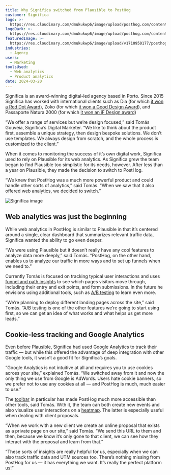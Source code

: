 ```yaml
---
title: Why Significa switched from Plausible to PostHog
customer: Significa
logo: >-
  https://res.cloudinary.com/dmukukwp6/image/upload/posthog.com/contents/images/customers/4dayweek/4dayweek-logo.png
logoDark: >-
  https://res.cloudinary.com/dmukukwp6/image/upload/posthog.com/contents/images/customers/4dayweek/4dayweek-logo-dark.png
featuredImage: >-
  https://res.cloudinary.com/dmukukwp6/image/upload/v1710950177/posthog.com/contents/images/customers/significa/significa.png
industries:
  - Agency
users:
  - Marketing
toolsUsed:
  - Web analytics
  - Product analytics
date: 2024-03-20
---
```


Significa is an award-winning digital-led agency based in Porto. Since 2015 Significa has worked with international clients such as Dia (for which [it won a Red Dot Award](https://significa.co/projects/dia)), Zoko (for which [it won a Good Design Award](https://significa.co/projects/zoko)), and Passaporte Natura 2000 (for which [it won an iF Design award](https://significa.co/projects/passaporte-natura))

“We offer a range of services but we’re design focused,” said Tomás Gouveia, Significa’s Digital Marketer. “We like to think about the product first, assemble a unique strategy, then design bespoke solutions. We don’t use templates. We always design from scratch, and the whole process is customized to the client.”

When it comes to monitoring the success of it’s own digital work, Significa used to rely on Plausible for its web analytics. As Significa grew the team began to find Plausible too simplistic for its needs, however. After less than a year on Plausible, they made the decision to switch to PostHog. 

“We knew that PostHog was a much more powerful product and could handle other sorts of analytics,” said Tomás. “When we saw that it also offered web analytics, we decided to switch.”

![Significa image](https://res.cloudinary.com/dmukukwp6/image/upload/v1710950177/posthog.com/contents/images/customers/significa/significa.png)

## Web analytics was just the beginning

While web analytics in PostHog is similar to Plausible in that it’s centered around a single, clear dashboard that summarizes relevant traffic data, Significa wanted the ability to go even deeper.

“We were using Plausible but it doesn’t really have any cool features to analyze data more deeply,” said Tomás. “PostHog, on the other hand, enables us to analyze our traffic in more ways and to set up funnels when we need to.”

Currently Tomás is focused on tracking typical user interactions and uses [funnel and path insights](/product-analytics) to see which pages visitors move through, including their entry and exit points, and form submissions. In the future he envisions using additional tools, such as [A/B testing](/ab-testing) to learn even more. 

“We’re planning to deploy different landing pages across the site,” said Tomás. “A/B testing is one of the other features we’re going to start using first, so we can get an idea of what works and what helps us get more leads.”

<BorderWrapper>
<Quote
    imageSource="/images/customers/significa-tomas.png"
    size="md"
    name="Tomás Gouveia"
    title="Digital Marketer at Significa"
    quote={`“PostHog gives me all the same information Plausible used to give us, and a lot more. It’s way more powerful and insightful than Plausible.”`}
/>
</BorderWrapper>

## Cookie-less tracking and Google Analytics 

Even before Plausible, Significa had used Google Analytics to track their traffic — but while this offered the advantage of deep integration with other Google tools, it wasn’t a good fit for Significa’s goals. 

“Google Analytics is not intuitive at all and requires you to use cookies across your site,” explained Tomás. “We switched away from it and now the only thing we use from Google is AdWords. Users hate cookie banners, so we prefer not to use any cookies at all — and PostHog is much, much easier to use.”

The [toolbar](/docs/toolbar) in particular has made PostHog much more accessible than other tools, said Tomás. With it, the team can both create new events and also visualize user interactions on a [heatmap](/docs/toolbar/heatmaps). The latter is especially useful when dealing with client proposals. 

“When we work with a new client we create an online proposal that exists as a private page on our site,” said Tomás. “We send this URL to them and then, because we know it’s only gone to that client, we can see how they interact with the proposal and learn from that.”

“These sorts of insights are really helpful for us, especially when we can also track traffic data and UTM sources too. There’s nothing missing from PostHog for us — it has everything we want. It’s really the perfect platform us!”